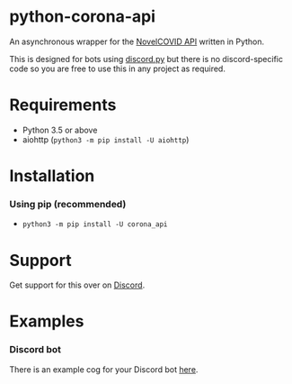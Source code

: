 # python-corona-api
An asynchronous wrapper for the [NovelCOVID API](https://github.com/NovelCOVID/API) written in Python.

This is designed for bots using [discord.py](https://github.com/Rapptz/discord.py) but there is no discord-specific code so you are free to use this in any project as required. 

# Requirements
 - Python 3.5 or above
 - aiohttp (`python3 -m pip install -U aiohttp`)

# Installation
### Using pip (recommended)
 - `python3 -m pip install -U corona_api`
 
# Support
Get support for this over on [Discord](https://takagisan.xyz/support).
 
# Examples
### Discord bot
There is an example cog for your Discord bot [here](/examples/discord_cog.py).

